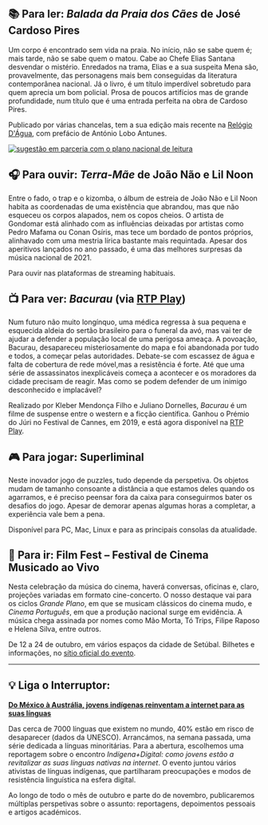 ## 📚 Para ler: _Balada da Praia dos Cães_ de José Cardoso Pires

Um corpo é encontrado sem vida na praia. No início, não se sabe quem é; mais tarde, não se sabe quem o matou. Cabe ao Chefe Elias Santana desvendar o mistério. Enredados na trama, Elias e a sua suspeita Mena são, provavelmente, das personagens mais bem conseguidas da literatura contemporânea nacional. Já o livro, é um título imperdível sobretudo para quem aprecia um bom policial. Prosa de poucos artifícios mas de grande profundidade, num título que é uma entrada perfeita na obra de Cardoso Pires.

Publicado por várias chancelas, tem a sua edição mais recente na [Relógio D'Água](https://relogiodagua.pt/produto/balada-da-praia-dos-caes/), com prefácio de António Lobo Antunes.

[![sugestão em parceria com o plano nacional de leitura](https://buttondown.s3.amazonaws.com/images/8818cde2-d8d5-4843-8b7a-0405cf8454ad.png)](https://pnl2027.gov.pt/np4/home)

## 🎧 Para ouvir: _Terra-Mãe_ de João Não e Lil Noon

Entre o fado, o trap e o kizomba, o álbum de estreia de João Não e Lil Noon habita as coordenadas de uma existência que abrandou, mas que não esqueceu os corpos alapados, nem os copos cheios. O artista de Gondomar está alinhado com as influências deixadas por artistas como Pedro Mafama ou Conan Osíris, mas tece um bordado de pontos próprios, alinhavado com uma mestria lírica bastante mais requintada. Apesar dos aperitivos lançados no ano passado, é uma das melhores surpresas da música nacional de 2021.

Para ouvir nas plataformas de streaming habituais.

## 📺 Para ver: _Bacurau_ (via [RTP Play](https://www.rtp.pt/play/p9202/bacurau))

Num futuro não muito longínquo, uma médica regressa à sua pequena e esquecida aldeia do sertão brasileiro para o funeral da avó, mas vai ter de ajudar a defender a população local de uma perigosa ameaça. A povoação, Bacurau, desapareceu misteriosamente do mapa e foi abandonada por tudo e todos, a começar pelas autoridades. Debate-se com escassez de água e falta de cobertura de rede móvel,mas a resistência é forte. Até que uma série de assassinatos inexplicáveis começa a acontecer e os moradores da cidade precisam de reagir. Mas como se podem defender de um inimigo desconhecido e implacável?

Realizado por Kleber Mendonça Filho e Juliano Dornelles, _Bacurau_ é um filme de suspense entre o western e a ficção científica. Ganhou o Prémio do Júri no Festival de Cannes, em 2019, e está agora disponível na [RTP Play](https://www.rtp.pt/play/p9202/bacurau).

## 🎮 Para jogar: Superliminal

Neste inovador jogo de puzzles, tudo depende da perspetiva. Os objetos mudam de tamanho consoante a distância a que estamos deles quando os agarramos, e é preciso peensar fora da caixa para conseguirmos bater os desafios do jogo. Apesar de demorar apenas algumas horas a completar, a experiência vale bem a pena.

Disponível para PC, Mac, Linux e para as principais consolas da atualidade.

## 🎡 Para ir: Film Fest – Festival de Cinema Musicado ao Vivo

Nesta celebração da música do cinema, haverá conversas, oficinas e, claro, projeções variadas em formato cine-concerto. O nosso destaque vai para os ciclos _Grande Plano_, em que se musicam clássicos do cinema mudo, e _Cinema Português_, em que a produção nacional surge em evidência. A música chega assinada por nomes como Mão Morta, Tó Trips, Filipe Raposo e Helena Silva, entre outros.

De 12 a 24 de outubro, em vários espaços da cidade de Setúbal. Bilhetes e informações, no [sítio oficial do evento](https://www.festivalfilmfest.com/).

---

## 💡 Liga o Interruptor:

**[Do México à Austrália, jovens indígenas reinventam a internet para as suas línguas](https://interruptor.pt/artigos/do-mexico-a-australia-jovens-indigenas-reinventam)**

Das cerca de 7000 línguas que existem no mundo, 40% estão em risco de desaparecer (dados da UNESCO). Arrancámos, na semana passada, uma série dedicada a línguas minoritárias. Para a abertura, escolhemos uma reportagem sobre o encontro _Indígena+Digital: como jovens estão a revitalizar as suas línguas nativas na internet_. O evento juntou vários ativistas de línguas indígenas, que partilharam preocupações e modos de resistência linguística na esfera digital.

Ao longo de todo o mês de outubro e parte do de novembro, publicaremos múltiplas perspetivas sobre o assunto: reportagens, depoimentos pessoais e artigos académicos.
